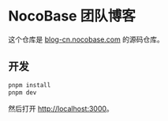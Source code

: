 # NocoBase 团队博客

这个仓库是 [blog-cn.nocobase.com](https://blog-cn.nocobase.com/) 的源码仓库。

## 开发

```sh
pnpm install
pnpm dev
```

然后打开 [http://localhost:3000](http://localhost:3000)。
